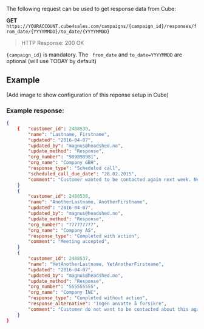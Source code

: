 The following request can be used to get response data from Cube:

**GET** ```https://YOURACCOUNT.cube4sales.com/campaigns/{campaign_id}/responses/from_date/{YYYYMMDD}/to_date/{YYYYMMDD}```

> HTTP Response: 200 OK

` {campaign_id} ` is mandatory.
The ` from_date` and ` to_date=YYYYMMDD ` are optional (will use TODAY by default)

## Example
(Add image to show configuration of this reponse setup in Cube)
### Example response:

```json  
{
    {   "customer_id": 2488539,
        "name": "Lastname, Firstname",
        "updated": "2016-04-07",
        "updated_by": "magnus@headshed.no",
        "update_method": "Response",
        "org_number": "989898981",
        "org_name": "Company GBH",
        "response_type": "Scheduled call",
        "scheduled_call_due_date": "28.02.2015",
        "comment": "Customer wanted to be contacted again next week. Need to discuss offer with his CEO",
    }
    {
        "customer_id": 2488538,
        "name": "AnotherLastname, AnotherFirstname",
        "updated": "2016-04-07",
        "updated_by": "magnus@headshed.no",
        "update_method": "Response",
        "org_number": "777777777",
        "org_name": "Company AS",
        "response_type": "Completed with action",
        "comment": "Meeting accepted",
    }
    {
        "customer_id": 2488537,
        "name": "YetAnotherLastname, YetAnotherFirstname",
        "updated": "2016-04-07",
        "updated_by": "magnus@headshed.no",
        "update_method": "Response",
        "org_number": "555555555",
        "org_name": "Company INC",
        "response_type": "Completed without action",
        "response_alternative": "Ingen ansatte å forsikre",
        "comment": "Customer do not want to be contacted about this again",
    }    
}
  ```

